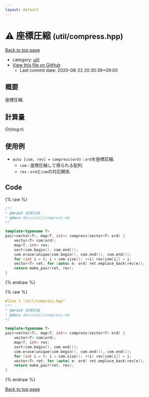 ```yaml
---
layout: default
---
```


<!-- mathjax config similar to math.stackexchange -->
<script type="text/javascript" async
  src="https://cdnjs.cloudflare.com/ajax/libs/mathjax/2.7.5/MathJax.js?config=TeX-MML-AM_CHTML">
</script>
<script type="text/x-mathjax-config">
  MathJax.Hub.Config({
    TeX: { equationNumbers: { autoNumber: "AMS" }},
    tex2jax: {
      inlineMath: [ ['$','$'] ],
      processEscapes: true
    },
    "HTML-CSS": { matchFontHeight: false },
    displayAlign: "left",
    displayIndent: "2em"
  });
</script>

<script type="text/javascript" src="https://cdnjs.cloudflare.com/ajax/libs/jquery/3.4.1/jquery.min.js"></script>
<script src="https://cdn.jsdelivr.net/npm/jquery-balloon-js@1.1.2/jquery.balloon.min.js" integrity="sha256-ZEYs9VrgAeNuPvs15E39OsyOJaIkXEEt10fzxJ20+2I=" crossorigin="anonymous"></script>
<script type="text/javascript" src="../../assets/js/copy-button.js"></script>
<link rel="stylesheet" href="../../assets/css/copy-button.css" />


# :warning: 座標圧縮 <small>(util/compress.hpp)</small>

<a href="../../index.html">Back to top page</a>

* category: <a href="../../index.html#05c7e24700502a079cdd88012b5a76d3">util</a>
* <a href="{{ site.github.repository_url }}/blob/master/util/compress.hpp">View this file on GitHub</a>
    - Last commit date: 2020-08-22 20:30:39+09:00




## 概要

座標圧縮.

## 計算量

$O(n\log n)$

## 使用例

* `auto [com, rev] = compress(ord)` : `ord`を座標圧縮.
  * `com` : 座標圧縮して得られる配列.
  * `rev` : `ord`と`com`の対応関係.


## Code

<a id="unbundled"></a>
{% raw %}
```cpp
/**
* @brief 座標圧縮
* @docs docs/util/compress.md
*/

template<typename T>
pair<vector<T>, map<T, int>> compress(vector<T> ord) {
    vector<T> com(ord);
    map<T, int> rev;
    sort(com.begin(), com.end());
    com.erase(unique(com.begin(), com.end()), com.end());
    for (int i = 0; i < com.size(); ++i) rev[com[i]] = i;
    vector<T> ret; for (auto& e: ord) ret.emplace_back(rev[e]);
    return make_pair(ret, rev);
}

```
{% endraw %}

<a id="bundled"></a>
{% raw %}
```cpp
#line 1 "util/compress.hpp"
/**
* @brief 座標圧縮
* @docs docs/util/compress.md
*/

template<typename T>
pair<vector<T>, map<T, int>> compress(vector<T> ord) {
    vector<T> com(ord);
    map<T, int> rev;
    sort(com.begin(), com.end());
    com.erase(unique(com.begin(), com.end()), com.end());
    for (int i = 0; i < com.size(); ++i) rev[com[i]] = i;
    vector<T> ret; for (auto& e: ord) ret.emplace_back(rev[e]);
    return make_pair(ret, rev);
}

```
{% endraw %}

<a href="../../index.html">Back to top page</a>

